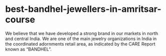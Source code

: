 # best-bandhel-jewellers-in-amritsar-course
We believe that we have developed a strong brand in our markets in north and central India. We are one of the main jewelry organizations in India in the coordinated adornments retail area, as indicated by the CARE Report known as “BANDHEL”.
